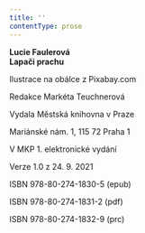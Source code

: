 ```yaml
---
title: ''
contentType: prose
---
```


**Lucie Faulerová  
Lapači prachu**

Ilustrace na obálce z Pixabay.com

  

Redakce Markéta Teuchnerová

Vydala Městská knihovna v Praze

  

Mariánské nám. 1, 115 72 Praha 1

V MKP 1. elektronické vydání

  

Verze 1.0 z 24. 9. 2021

ISBN 978-80-274-1830-5 (epub)

  

ISBN 978-80-274-1831-2 (pdf)

  

ISBN 978-80-274-1832-9 (prc)
